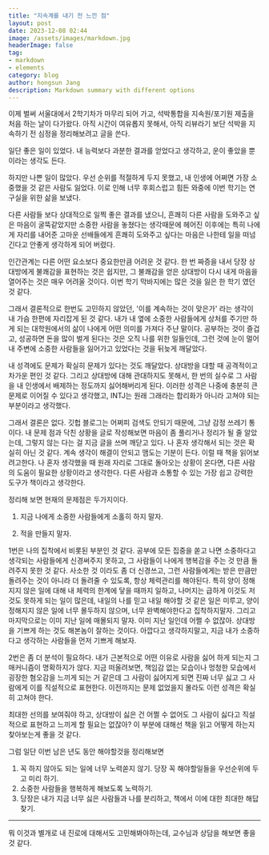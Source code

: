 ```yaml
---
title: "지속계를 내기 전 느낀 점"
layout: post
date: 2023-12-08 02:44
image: /assets/images/markdown.jpg
headerImage: false
tag:
- markdown
- elements
category: blog
author: hongsun Jang
description: Markdown summary with different options
---
```


 이제 벌써 서울대에서 2학기차가 마무리 되어 가고, 석박통합을 지속원/포기원 제출을 처음 하는 날이 다가왔다.
아직 시간이 여유롭지 못해서, 아직 리뷰라기 보단 석박을 지속하기 전 심정을 정리해보려고 글을 쓴다.

일단 좋은 일이 있었다. 내 능력보다 과분한 결과를 얻었다고 생각하고, 운이 좋았을 뿐이라는 생각도 든다.

하지만 나쁜 일이 많았다. 우선 순위를 적절하게 두지 못했고, 내 인생에 어쩌면 가장 소중했을 것 같은 사람도 잃었다.
이로 인해 너무 후회스럽고 힘든 와중에 이번 학기는 연구실을 위한 삶을 보냈다. 

다른 사람들 보다 상대적으로 일찍 좋은 결과를 냈으니, 흔쾌히 다른 사람을 도와주고 싶은 마음이 굴뚝같았지만 
소중한 사람을 놓쳤다는 생각때문에 헤어진 이후에는 특히 나에게 자리를 내어준 고마운 선배들에게 흔쾌히 도와주고 싶다는 마음은 
나한테 일을 떠넘긴다고 안좋게 생각하게 되어 버렸다.

인간관계는 다른 어떤 요소보다 중요한만큼 어려운 것 같다. 
한 번 짜증을 내서 당장 상대방에게 불쾌감을 표현하는 것은 쉽지만, 
그 불쾌감을 얻은 상대방이 다시 내게 마음을 열어주는 것은 매우 어려울 것이다.
이번 학기 막바지에는 많은 것을 잃은 한 학기 였던 것 같다. 

그래서 결론적으로 한번도 고민하지 않았던, '이를 계속하는 것이 맞은가' 라는 생각이 내 가슴 한편에 자리잡게 된 것 같다. 내가 내 옆에 소중한 사람들에게 상처를 주기만 하게 되는 대학원에서의 삶이 나에게 어떤 의미를 가져다 주냔 말이다. 공부하는 것이 즐겁고, 성공하면 돈을 많이 벌게 된다는 것은 오직 나를 위한 일들인데, 그런 것에 눈이 멀어 내 주변에 소중한 사람들을 잃어가고 있었다는 것을 뒤늦게 깨달았다.

 내 성격에도 문제가 확실히 문제가 있다는 것도 깨달았다. 상대방을 대할 때 공격적이고 차가운 편인 것 같다.
 그리고 상대방에 대해 관대하지도 못해서, 한 번의 실수로 그 사람을 내 인생에서 배제하는 정도까지 싫어해버리게 된다. 이러한 성격은 나중에 충분히 큰 문제로 이어질 수 있다고 생각했고, INTJ는 원래 그래라는 합리화가 아니라 고쳐야 되는 부분이라고 생각했다.

그래서 결론은 없다. 깃헙 블로그는 어쩌피 검색도 안되기 때문에, 그냥 감정 쓰레기 통이다. 
내 문제 점과 닥친 상황을 글로 작성해보면 마음이 좀 풀리거나 정리가 될 줄 알았는데, 그렇지 않는 다는 걸 지금 글을 쓰며 깨닫고 있다. 나 혼자 생각해서 되는 것은 확실히 아닌 것 같다. 계속 생각이 해결이 안되고 맴도는 기분이 든다. 이럴 때 책을 읽어보려고한다. 나 혼자 생각했을 때 원래 자리로 그대로 돌아오는 상황이 온다면, 다른 사람의 도움이 필요한 상황이라고 생각한다. 다른 사람과 소통할 수 있는 가장 쉽고 강력한 도구가 책이라고 생각한다. 

정리해 보면 현재의 문제점은 두가지이다.

1. 지금 나에게 소중한 사람들에게 소홀히 하지 말자.

2. 적을 만들지 말자.

1번은 나의 집착에서 비롯된 부분인 것 같다. 공부에 모든 집중을 쏟고 나면 소중하다고 생각되는 사람들에게 신경써주지 못하고, 그 사람들이 나에게 행복감을 주는 것 만큼 돌려주지 못한 것 같다. 
사소한 것 이라도 좀 더 신경쓰고, 그런 사람들에게는 받은 만큼만 돌려주는 것이 아니라 더 돌려줄 수 있도록, 항상 체력관리를 해야된다. 
특히 양이 정해지지 않은 일에 대해 내 체력의 한계에 닿을 때까지 일하고, 나머지는 급하게 이것도 저것도 못하게 되는 일이 많은데, 내일의 나를 믿고 내일 해야할 것 같은 일은 미루고, 양이 정해지지 않은 일에 너무 몰두하지 않으며, 너무 완벽해야한다고 집착하지말자.
그리고 마지막으로는 이미 지난 일에 매몰되지 말자. 이미 지난 일인데 어쩔 수 없잖아.
상대방을 기쁘게 하는 것도 해본놈이 잘하는 것이다. 아깝다고 생각하지말고, 지금 내가 소중하다고 생각하는 사람들을 먼저 기쁘게 해보자.

2번은 좀 더 분석이 필요하다. 내가 근본적으로 어떤 이유로 사람을 싫어 하게 되는지 그 매커니즘이 명확하지가 않다. 지금 떠올려보면, 책임감 없는 모습이나 멍청한 모습에서 굉장한 혐오감을 느끼게 되는 거 같은데 그 사람이 싫어지게 되면 진짜 너무 싫고 그 사람에게 이를 직설적으로 표현한다.
이전까지는 문제 없었을지 몰라도 이런 성격은 확실히 고쳐야 한다. 

최대한 선의를 보여줘야 하고, 상대방이 싫은 건 어쩔 수 없어도 그 사람이 싫다고 직설적으로 표현하고 느끼게 할 필요는 없잖아?
이 부분에 대해선 책을 읽고 어떻게 하는지 찾아보는게 좋을 것 같다.

그럼 일단 이번 남은 년도 동안 해야할것을 정리해보면

1. 꼭 하지 않아도 되는 일에 너무 노력쏟지 않기. 당장 꼭 해야할일들을 우선순위에 두고 미리 하기.
2. 소중한 사람들을 행복하게 해보도록 노력하기.
3. 당장은 내가 지금 너무 싫은 사람들과 나를 분리하고, 책에서 이에 대한 최대한 해답찾기.

---
 
뭐 이것과 별개로 내 진로에 대해서도 고민해봐야하는데,
교수님과 상담을 해보면 좋을 것 같다.

